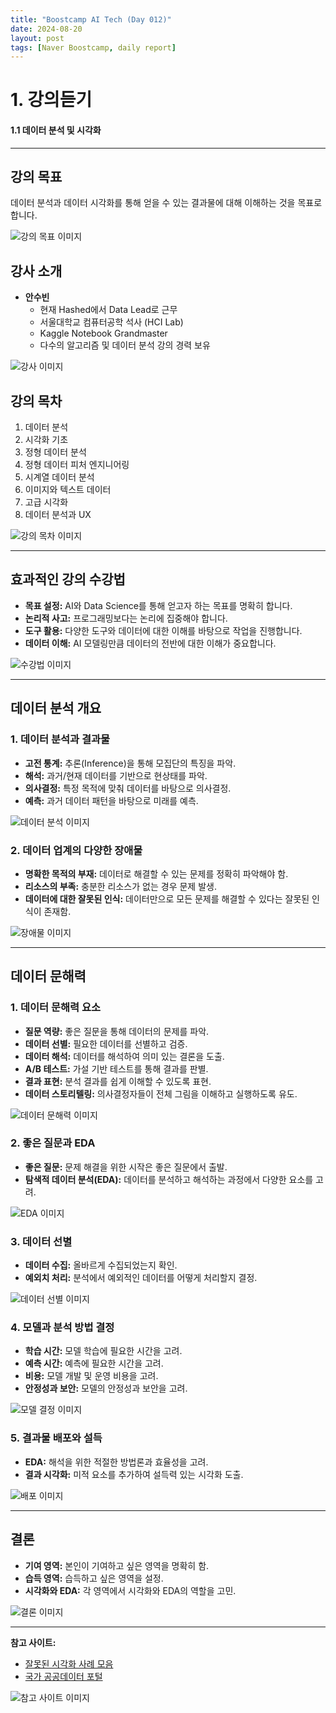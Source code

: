 ```yaml
---
title: "Boostcamp AI Tech (Day 012)"
date: 2024-08-20
layout: post
tags: [Naver Boostcamp, daily report]
---
```


# 1. 강의듣기
#### 1.1 데이터 분석 및 시각화

---

## 강의 목표
데이터 분석과 데이터 시각화를 통해 얻을 수 있는 결과물에 대해 이해하는 것을 목표로 합니다.

![강의 목표 이미지](./image1.png)

## 강사 소개
- **안수빈**  
  - 현재 Hashed에서 Data Lead로 근무
  - 서울대학교 컴퓨터공학 석사 (HCI Lab)
  - Kaggle Notebook Grandmaster
  - 다수의 알고리즘 및 데이터 분석 강의 경력 보유

![강사 이미지](./image2.png)

## 강의 목차
1. 데이터 분석
2. 시각화 기초
3. 정형 데이터 분석
4. 정형 데이터 피처 엔지니어링
5. 시계열 데이터 분석
6. 이미지와 텍스트 데이터
7. 고급 시각화
8. 데이터 분석과 UX

![강의 목차 이미지](./image3.png)

---

## 효과적인 강의 수강법

- **목표 설정:** AI와 Data Science를 통해 얻고자 하는 목표를 명확히 합니다.
- **논리적 사고:** 프로그래밍보다는 논리에 집중해야 합니다.
- **도구 활용:** 다양한 도구와 데이터에 대한 이해를 바탕으로 작업을 진행합니다.
- **데이터 이해:** AI 모델링만큼 데이터의 전반에 대한 이해가 중요합니다.

![수강법 이미지](./image4.png)

---

## 데이터 분석 개요

### 1. 데이터 분석과 결과물
- **고전 통계:** 추론(Inference)을 통해 모집단의 특징을 파악.
- **해석:** 과거/현재 데이터를 기반으로 현상태를 파악.
- **의사결정:** 특정 목적에 맞춰 데이터를 바탕으로 의사결정.
- **예측:** 과거 데이터 패턴을 바탕으로 미래를 예측.

![데이터 분석 이미지](./image5.png)

### 2. 데이터 업계의 다양한 장애물
- **명확한 목적의 부재:** 데이터로 해결할 수 있는 문제를 정확히 파악해야 함.
- **리소스의 부족:** 충분한 리소스가 없는 경우 문제 발생.
- **데이터에 대한 잘못된 인식:** 데이터만으로 모든 문제를 해결할 수 있다는 잘못된 인식이 존재함.

![장애물 이미지](./image6.png)

---

## 데이터 문해력

### 1. 데이터 문해력 요소
- **질문 역량:** 좋은 질문을 통해 데이터의 문제를 파악.
- **데이터 선별:** 필요한 데이터를 선별하고 검증.
- **데이터 해석:** 데이터를 해석하여 의미 있는 결론을 도출.
- **A/B 테스트:** 가설 기반 테스트를 통해 결과를 판별.
- **결과 표현:** 분석 결과를 쉽게 이해할 수 있도록 표현.
- **데이터 스토리텔링:** 의사결정자들이 전체 그림을 이해하고 실행하도록 유도.

![데이터 문해력 이미지](./image7.png)

### 2. 좋은 질문과 EDA
- **좋은 질문:** 문제 해결을 위한 시작은 좋은 질문에서 출발.
- **탐색적 데이터 분석(EDA):** 데이터를 분석하고 해석하는 과정에서 다양한 요소를 고려.

![EDA 이미지](./image8.png)

### 3. 데이터 선별
- **데이터 수집:** 올바르게 수집되었는지 확인.
- **예외치 처리:** 분석에서 예외적인 데이터를 어떻게 처리할지 결정.

![데이터 선별 이미지](./image9.png)

### 4. 모델과 분석 방법 결정
- **학습 시간:** 모델 학습에 필요한 시간을 고려.
- **예측 시간:** 예측에 필요한 시간을 고려.
- **비용:** 모델 개발 및 운영 비용을 고려.
- **안정성과 보안:** 모델의 안정성과 보안을 고려.

![모델 결정 이미지](./image10.png)

### 5. 결과물 배포와 설득
- **EDA:** 해석을 위한 적절한 방법론과 효율성을 고려.
- **결과 시각화:** 미적 요소를 추가하여 설득력 있는 시각화 도출.

![배포 이미지](./image11.png)

---

## 결론
- **기여 영역:** 본인이 기여하고 싶은 영역을 명확히 함.
- **습득 영역:** 습득하고 싶은 영역을 설정.
- **시각화와 EDA:** 각 영역에서 시각화와 EDA의 역할을 고민.

![결론 이미지](./image12.png)

---

**참고 사이트:**

- [잘못된 시각화 사례 모음](https://viz.wtf/)
- [국가 공공데이터 포털](https://www.data.go.kr/index.do)

![참고 사이트 이미지](./image13.png)
